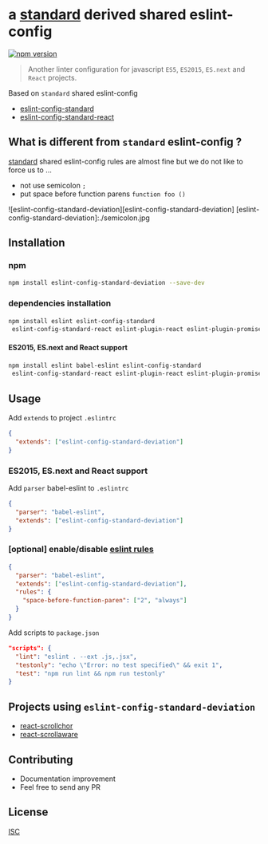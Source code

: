 # a [standard][standard] derived shared eslint-config

[![npm version](https://badge.fury.io/js/eslint-config-standard-deviation.svg)](https://badge.fury.io/js/eslint-config-standard-deviation)

> Another linter configuration for javascript `ES5`, `ES2015`, `ES.next` and `React` projects.

Based on `standard` shared eslint-config
* [eslint-config-standard][standard]
* [eslint-config-standard-react](https://github.com/feross/eslint-config-standard-react)

## What is different from `standard` eslint-config ?
[standard][standard] shared eslint-config rules are almost fine but we do not like to force us to ...
* not use semicolon `;`
* put space before function parens `function foo ()`

![eslint-config-standard-deviation][eslint-config-standard-deviation]
[eslint-config-standard-deviation]:./semicolon.jpg

[standard]: https://github.com/feross/eslint-config-standard

## Installation

### npm

```bash
npm install eslint-config-standard-deviation --save-dev
```

### dependencies installation

```bash
npm install eslint eslint-config-standard
 eslint-config-standard-react eslint-plugin-react eslint-plugin-promise eslint-plugin-standard --save-dev
```

#### ES2015, ES.next and React support
```bash
npm install eslint babel-eslint eslint-config-standard
 eslint-config-standard-react eslint-plugin-react eslint-plugin-promise eslint-plugin-standard --save-dev
```

## Usage
Add `extends` to project `.eslintrc`
```json
{
  "extends": ["eslint-config-standard-deviation"]
}
```

### ES2015, ES.next and React support
Add `parser` babel-eslint to `.eslintrc`
```json
{
  "parser": "babel-eslint",
  "extends": ["eslint-config-standard-deviation"]
}
```

### [optional] enable/disable [eslint rules](http://eslint.org/docs/rules/)
```json
{
  "parser": "babel-eslint",
  "extends": ["eslint-config-standard-deviation"],
  "rules": {
    "space-before-function-paren": ["2", "always"]
  }
}
```

Add scripts to `package.json`
```json
"scripts": {
  "lint": "eslint . --ext .js,.jsx",
  "testonly": "echo \"Error: no test specified\" && exit 1",
  "test": "npm run lint && npm run testonly"
}
```

## Projects using `eslint-config-standard-deviation`
* [react-scrollchor](https://github.com/bySabi/react-scrollchor)
* [react-scrollaware](https://github.com/bySabi/react-scrollaware)

## Contributing

* Documentation improvement
* Feel free to send any PR

## License

[ISC][isc-license]

[isc-license]:./LICENSE

